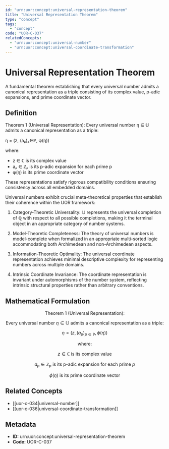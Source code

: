 ```yaml
---
id: "urn:uor:concept:universal-representation-theorem"
title: "Universal Representation Theorem"
type: "concept"
tags:
  - "concept"
code: "UOR-C-037"
relatedConcepts:
  - "urn:uor:concept:universal-number"
  - "urn:uor:concept:universal-coordinate-transformation"
---
```


# Universal Representation Theorem

A fundamental theorem establishing that every universal number admits a canonical representation as a triple consisting of its complex value, p-adic expansions, and prime coordinate vector.

## Definition

Theorem 1 (Universal Representation): Every universal number η ∈ 𝕌 admits a canonical representation as a triple:

η = (z, (aₚ)ₚ∈ℙ, φ(η))

where:
- z ∈ ℂ is its complex value
- aₚ ∈ ℤₚ is its p-adic expansion for each prime p
- φ(η) is its prime coordinate vector

These representations satisfy rigorous compatibility conditions ensuring consistency across all embedded domains.

Universal numbers exhibit crucial meta-theoretical properties that establish their coherence within the UOR framework:

1. Category-Theoretic Universality: 𝕌 represents the universal completion of ℚ with respect to all possible completions, making it the terminal object in an appropriate category of number systems.

2. Model-Theoretic Completeness: The theory of universal numbers is model-complete when formalized in an appropriate multi-sorted logic accommodating both Archimedean and non-Archimedean aspects.

3. Information-Theoretic Optimality: The universal coordinate representation achieves minimal descriptive complexity for representing numbers across multiple domains.

4. Intrinsic Coordinate Invariance: The coordinate representation is invariant under automorphisms of the number system, reflecting intrinsic structural properties rather than arbitrary conventions.

## Mathematical Formulation

$$
\text{Theorem 1 (Universal Representation):}
$$

$$
\text{Every universal number } \eta \in \mathbb{U} \text{ admits a canonical representation as a triple:}
$$

$$
\eta = (z, (a_p)_{p \in \mathbb{P}}, \phi(\eta))
$$

$$
\text{where:}
$$

$$
z \in \mathbb{C} \text{ is its complex value}
$$

$$
a_p \in \mathbb{Z}_p \text{ is its p-adic expansion for each prime } p
$$

$$
\phi(\eta) \text{ is its prime coordinate vector}
$$

## Related Concepts

- [[uor-c-034|universal-number]]
- [[uor-c-036|universal-coordinate-transformation]]

## Metadata

- **ID:** urn:uor:concept:universal-representation-theorem
- **Code:** UOR-C-037
